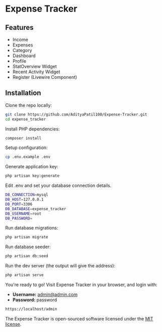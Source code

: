# Expense Tracker


## Features

- Income
- Expenses
- Category
- Dashboard
- Profile
- StatOverview Widget
- Recent Activity Widget
- Register (Livewire Component)

## Installation

Clone the repo locally:

```sh
git clone https://github.com/AdityaPatil100/Expense-Tracker.git
cd expense_tracker
```

Install PHP dependencies:

```sh
composer install
```

Setup configuration:

```sh
cp .env.example .env
```

Generate application key:

```sh
php artisan key:generate
```

Edit .env and set your database connection details.

```sh
DB_CONNECTION=mysql
DB_HOST=127.0.0.1
DB_PORT=3306
DB_DATABASE=expense_tracker
DB_USERNAME=root
DB_PASSWORD=
```

Run database migrations:

```sh
php artisan migrate
```

Run database seeder:

```sh
php artisan db:seed
```

Run the dev server (the output will give the address):

```sh
php artisan serve
```

You're ready to go! Visit Expense Tracker in your browser, and login with:

- **Username:** admin@admin.com
- **Password:** password

```sh
https://localhost/admin
```


The Expense Tracker is open-sourced software licensed under the [MIT license](https://opensource.org/licenses/MIT).
